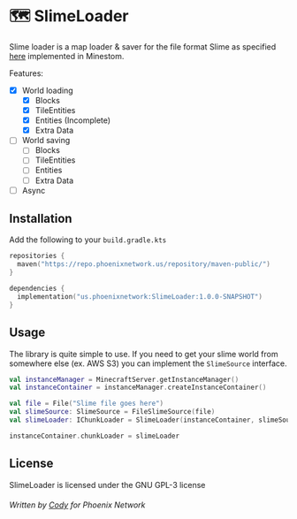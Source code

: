 # 🗺️ SlimeLoader

Slime loader is a map loader & saver for the file format Slime as specified [here](https://github.com/PhoenixNetwork/SlimeLoader/blob/master/SLIME_FORMAT.txt) implemented in Minestom.

Features:
- [x] World loading
  - [x] Blocks
  - [x] TileEntities
  - [x] Entities   (Incomplete)
  - [x] Extra Data
- [ ] World saving
  - [ ] Blocks
  - [ ] TileEntities
  - [ ] Entities
  - [ ] Extra Data
- [ ] Async

## Installation

Add the following to your `build.gradle.kts`

```kotlin
repositories { 
  maven("https://repo.phoenixnetwork.us/repository/maven-public/")
}

dependencies { 
  implementation("us.phoenixnetwork:SlimeLoader:1.0.0-SNAPSHOT")
}
```

## Usage

The library is quite simple to use. If you need to get your slime world from somewhere else (ex. AWS S3) you can implement the `SlimeSource` interface. 

```kotlin
val instanceManager = MinecraftServer.getInstanceManager()
val instanceContainer = instanceManager.createInstanceContainer()

val file = File("Slime file goes here")
val slimeSource: SlimeSource = FileSlimeSource(file)
val slimeLoader: IChunkLoader = SlimeLoader(instanceContainer, slimeSource)

instanceContainer.chunkLoader = slimeLoader
```

## License

SlimeLoader is licensed under the GNU GPL-3 license

###### Written by [Cody](https://github.com/CatDevz) for Phoenix Network
